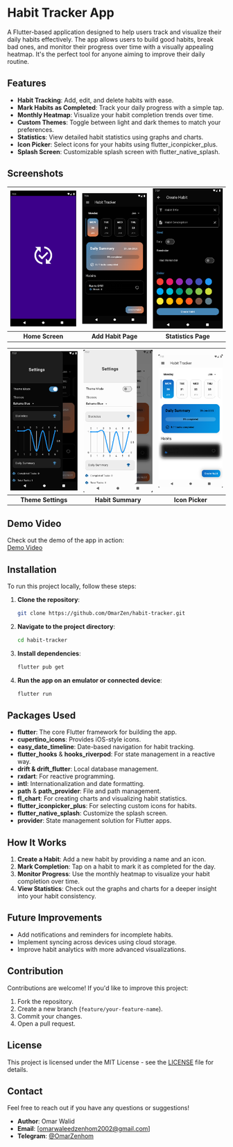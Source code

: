 # Habit Tracker App

A Flutter-based application designed to help users track and visualize their daily habits effectively. The app allows users to build good habits, break bad ones, and monitor their progress over time with a visually appealing heatmap. It's the perfect tool for anyone aiming to improve their daily routine.

## Features

- **Habit Tracking**: Add, edit, and delete habits with ease.
- **Mark Habits as Completed**: Track your daily progress with a simple tap.
- **Monthly Heatmap**: Visualize your habit completion trends over time.
- **Custom Themes**: Toggle between light and dark themes to match your preferences.
- **Statistics**: View detailed habit statistics using graphs and charts.
- **Icon Picker**: Select icons for your habits using flutter_iconpicker_plus.
- **Splash Screen**: Customizable splash screen with flutter_native_splash.

## Screenshots

| ![Home Screen](screenshots/Screenshot1.png) | ![Add Habit Page](screenshots/Screenshot2.png) | ![Statistics](screenshots/Screenshot3.png) |
|:------------------------------------------:|:--------------------------------------------:|:--------------------------------------:|
|         **Home Screen**                    |         **Add Habit Page**                   |        **Statistics Page**            |

| ![Theme Settings](screenshots/Screenshot4.png) | ![Habit Summary](screenshots/Screenshot5.png) | ![Icon Picker](screenshots/Screenshot6.png) |
|:--------------------------------------------:|:--------------------------------------------:|:------------------------------------------:|
| **Theme Settings**                          | **Habit Summary**                           | **Icon Picker**                          |

## Demo Video

Check out the demo of the app in action:  
[Demo Video]()

## Installation

To run this project locally, follow these steps:

1. **Clone the repository**:
   ```bash  
   git clone https://github.com/OmarZen/habit-tracker.git  
   ```  

2. **Navigate to the project directory**:
   ```bash  
   cd habit-tracker  
   ```  

3. **Install dependencies**:
   ```bash  
   flutter pub get  
   ```  

4. **Run the app on an emulator or connected device**:
   ```bash  
   flutter run  
   ```  

## Packages Used

- **flutter**: The core Flutter framework for building the app.
- **cupertino_icons**: Provides iOS-style icons.
- **easy_date_timeline**: Date-based navigation for habit tracking.
- **flutter_hooks** & **hooks_riverpod**: For state management in a reactive way.
- **drift & drift_flutter**: Local database management.
- **rxdart**: For reactive programming.
- **intl**: Internationalization and date formatting.
- **path** & **path_provider**: File and path management.
- **fl_chart**: For creating charts and visualizing habit statistics.
- **flutter_iconpicker_plus**: For selecting custom icons for habits.
- **flutter_native_splash**: Customize the splash screen.
- **provider**: State management solution for Flutter apps.

## How It Works

1. **Create a Habit**: Add a new habit by providing a name and an icon.
2. **Mark Completion**: Tap on a habit to mark it as completed for the day.
3. **Monitor Progress**: Use the monthly heatmap to visualize your habit completion over time.
4. **View Statistics**: Check out the graphs and charts for a deeper insight into your habit consistency.

## Future Improvements

- Add notifications and reminders for incomplete habits.
- Implement syncing across devices using cloud storage.
- Improve habit analytics with more advanced visualizations.

## Contribution

Contributions are welcome! If you'd like to improve this project:

1. Fork the repository.
2. Create a new branch (`feature/your-feature-name`).
3. Commit your changes.
4. Open a pull request.

## License

This project is licensed under the MIT License - see the [LICENSE](LICENSE) file for details.

## Contact

Feel free to reach out if you have any questions or suggestions!

- **Author**: Omar Walid
- **Email**: [omarwaleedzenhom2002@gmail.com]
- **Telegram**: [@OmarZenhom](https://t.me/OmarZenhom)
